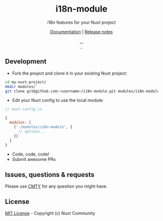 <h1 align="center" >i18n-module</h1>
<p align="center">i18n features for your Nuxt project</p>

<p align="center">
<a href="https://nuxt-community.github.io/i18n-module/">Documentation</a> | <a href="./CHANGELOG.md">Release notes</a>
</p>


<p align="center">
<a href="https://david-dm.org/nuxt-community/i18n-module">
    <img alt="" src="https://david-dm.org/nuxt-community/i18n-module/status.svg?style=flat-square">
</a>
<a href="https://standardjs.com">
    <img alt="" src="https://img.shields.io/badge/code_style-standard-brightgreen.svg?style=flat-square">
</a>
<a href="https://circleci.com/gh/nuxt-community/i18n-module">
    <img alt="" src="https://img.shields.io/circleci/project/github/nuxt-community/i18n-module.svg?style=flat-square">
</a>
<a href="https://codecov.io/gh/nuxt-community/i18n-module">
    <img alt="" src="https://img.shields.io/codecov/c/github/nuxt-community/i18n-module.svg?style=flat-square">
</a>
<br>
<a href="https://npmjs.com/package/nuxt-i18n">
    <img alt="" src="https://img.shields.io/npm/v/nuxt-i18n/latest.svg?style=flat-square">
</a>
<a href="https://npmjs.com/package/nuxt-i18n">
    <img alt="" src="https://img.shields.io/npm/dt/nuxt-i18n.svg?style=flat-square">
</a>
</p>

## Development

- Fork the project and clone it in your existing Nuxt project:

```sh
cd my-nuxt-project/
mkdir modules/
git clone git@github.com:<username>/i18n-module.git modules/i18n-module
```

- Edit your Nuxt config to use the local module:

```js
// nuxt.config.js

{
  modules: [
    ['./modules/i18n-module', {
      // options...
    }]
  ]
}
```

- Code, code, code!
- Submit awesome PRs

## Issues, questions & requests

Please use [CMTY](https://nuxtjs.cmty.io/) for any question you might have.


## License

[MIT License](./LICENSE) - Copyright (c) Nuxt Community
